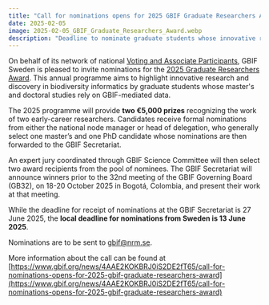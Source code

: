 ```yaml
---
title: "Call for nominations opens for 2025 GBIF Graduate Researchers Award"
date: 2025-02-05
image: 2025-02-05_GBIF_Graduate_Researchers_Award.webp
description: "Deadline to nominate graduate students whose innovative research relies on biodiversity data: 13 June 2025"
---
```


On behalf of its network of national [Voting and Associate Participants](https://www.gbif.org/the-gbif-network), GBIF Sweden is pleased to invite nominations for the [2025 Graduate Researchers Award](https://www.gbif.org/graduate-researchers-award). This annual programme aims to highlight innovative research and discovery in biodiversity informatics by graduate students whose master's and doctoral studies rely on GBIF-mediated data.
 
The 2025 programme will provide **two €5,000 prizes** recognizing the work of two early-career researchers. Candidates receive formal nominations from either the national node manager or head of delegation, who generally select one master’s and one PhD candidate whose nominations are then forwarded to the GBIF Secretariat.
 
An expert jury coordinated through GBIF Science Committee will then select two award recipients from the pool of nominees.
The GBIF Secretariat will announce winners prior to the 32nd meeting of the GBIF Governing Board (GB32), on 18-20 October 2025 in Bogotá, Colombia, and present their work at that meeting.

While the deadline for receipt of nominations at the GBIF Secretariat is 27 June 2025, the **local deadline for nominations from Sweden is 13 June 2025**.

Nominations are to be sent to [gbif@nrm.se](mailto:gbif@nrm.se).

More information about the call can be found at [https://www.gbif.org/news/4AAE2KOKBRJ0iS2DE2fT65/call-for-nominations-opens-for-2025-gbif-graduate-researchers-award](https://www.gbif.org/news/4AAE2KOKBRJ0iS2DE2fT65/call-for-nominations-opens-for-2025-gbif-graduate-researchers-award)
